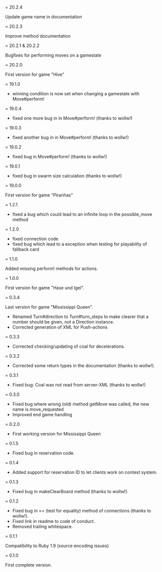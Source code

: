= 20.2.4

Update game name in documentation

= 20.2.3

Improve method documentation

= 20.2.1 & 20.2.2

Bugfixes for performing moves on a gamestate

= 20.2.0

First version for game "Hive"

= 19.1.0

- winning condition is now set when changing a gamestate with Move#perform!

= 19.0.4

- fixed one more bug in in Move#perform! (thanks to wollw!)

= 19.0.3

- fixed another bug in in Move#perform! (thanks to wollw!)

= 19.0.2

- fixed bug in Move#perform! (thanks to wollw!)

= 19.0.1

- fixed bug in swarm size calculation (thanks to wollw!)

= 19.0.0

First version for game "Piranhas"

= 1.2.1

- fixed a bug which could lead to an infinite loop in the possible_move method

= 1.2.0

- fixed connection code
- fixed bug which lead to a exception when testing for playability of fallback card

= 1.1.0

Added missing perform! methods for actions.

= 1.0.0

First version for game "Hase und Igel".

= 0.3.4

Last version for game "Mississippi Queen".

- Renamed Turn#direction to Turn#turn_steps to make clearer that a number should be given, not a Direction instance.
- Corrected generation of XML for Push-actions

= 0.3.3

- Corrected checking/updating of coal for decelerations.

= 0.3.2

- Corrected some return types in the documentation (thanks to wollw!).

= 0.3.1

- Fixed bug: Coal was not read from server-XML (thanks to wollw!)

= 0.3.0

- Fixed bug where wrong (old) method getMove was called, the new name is
  move_requested
- Improved end game handling

= 0.2.0

- First working version for Mississippi Queen

= 0.1.5

- Fixed bug in reservation code.

= 0.1.4

- Added support for reservation ID to let clients work on contest system.

= 0.1.3

- Fixed bug in makeClearBoard method (thanks to wollw!).

= 0.1.2

- Fixed bug in == (test for equality) method of connections (thanks to
  wollw!).
- Fixed link in readme to code of conduct.
- Removed trailing whitespace.

= 0.1.1

Compatibility to Ruby 1.9 (source encoding issues)

= 0.1.0

First complete version.
